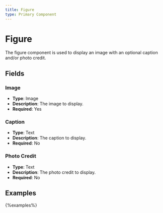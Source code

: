 ```yaml
---
title: Figure
type: Primary Component
---
```


# Figure

The figure component is used to display an image with an optional caption and/or photo credit.

## Fields

### Image

- **Type**: Image
- **Description**: The image to display.
- **Required**: Yes

### Caption

- **Type**: Text
- **Description**: The caption to display.
- **Required**: No

### Photo Credit

- **Type**: Text
- **Description**: The photo credit to display.
- **Required**: No

## Examples

{%examples%}
